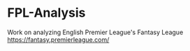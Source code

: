 # FPL-Analysis
Work on analyzing English Premier League's Fantasy League https://fantasy.premierleague.com/
